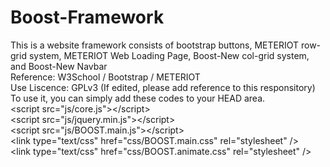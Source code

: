 # Boost-Framework
This is a website framework consists of bootstrap buttons, METERIOT row-grid system, METERIOT Web Loading Page, Boost-New col-grid system, and Boost-New Navbar<br />
Reference: W3School / Bootstrap / METERIOT<br />
Use Liscence: GPLv3 (If edited, please add reference to this responsitory)<br />
To use it, you can simply add these codes to your HEAD area.<br />
&lt;script src="js/core.js"&gt;&lt;/script&gt;<br />
&lt;script src="js/jquery.min.js"&gt;&lt;/script&gt;<br />
&lt;script src="js/BOOST.main.js"&gt;&lt;/script&gt;<br />
&lt;link type="text/css" href="css/BOOST.main.css" rel="stylesheet" /&gt;<br />
&lt;link type="text/css" href="css/BOOST.animate.css" rel="stylesheet" /&gt;<br />